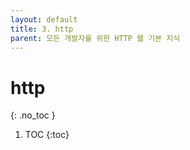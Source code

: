 ```yaml
---
layout: default
title: 3. http
parent: 모든 개발자를 위한 HTTP 웹 기본 지식
---
```


# http
{: .no_toc }

1. TOC
{:toc}